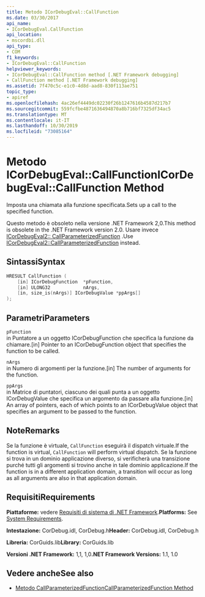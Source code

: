 ```yaml
---
title: Metodo ICorDebugEval::CallFunction
ms.date: 03/30/2017
api_name:
- ICorDebugEval.CallFunction
api_location:
- mscordbi.dll
api_type:
- COM
f1_keywords:
- ICorDebugEval::CallFunction
helpviewer_keywords:
- ICorDebugEval::CallFunction method [.NET Framework debugging]
- CallFunction method [.NET Framework debugging]
ms.assetid: 7f470c5c-e1c0-4d8d-aad8-830f113ae751
topic_type:
- apiref
ms.openlocfilehash: 4ac26ef4449dc02230f26b1247616b4587d217b7
ms.sourcegitcommit: 559fcfbe4871636494870a8b716bf7325df34ac5
ms.translationtype: MT
ms.contentlocale: it-IT
ms.lasthandoff: 10/30/2019
ms.locfileid: "73085164"
---
```

# <a name="icordebugevalcallfunction-method"></a><span data-ttu-id="ce08a-102">Metodo ICorDebugEval::CallFunction</span><span class="sxs-lookup"><span data-stu-id="ce08a-102">ICorDebugEval::CallFunction Method</span></span>

<span data-ttu-id="ce08a-103">Imposta una chiamata alla funzione specificata.</span><span class="sxs-lookup"><span data-stu-id="ce08a-103">Sets up a call to the specified function.</span></span>

<span data-ttu-id="ce08a-104">Questo metodo è obsoleto nella versione .NET Framework 2,0.</span><span class="sxs-lookup"><span data-stu-id="ce08a-104">This method is obsolete in the .NET Framework version 2.0.</span></span> <span data-ttu-id="ce08a-105">Usare invece [ICorDebugEval2:: CallParameterizedFunction](icordebugeval2-callparameterizedfunction-method.md) .</span><span class="sxs-lookup"><span data-stu-id="ce08a-105">Use [ICorDebugEval2::CallParameterizedFunction](icordebugeval2-callparameterizedfunction-method.md) instead.</span></span>

## <a name="syntax"></a><span data-ttu-id="ce08a-106">Sintassi</span><span class="sxs-lookup"><span data-stu-id="ce08a-106">Syntax</span></span>

```cpp
HRESULT CallFunction (
    [in] ICorDebugFunction  *pFunction,
    [in] ULONG32            nArgs,
    [in, size_is(nArgs)] ICorDebugValue *ppArgs[]
);
```

## <a name="parameters"></a><span data-ttu-id="ce08a-107">Parametri</span><span class="sxs-lookup"><span data-stu-id="ce08a-107">Parameters</span></span>

`pFunction`\
<span data-ttu-id="ce08a-108">in Puntatore a un oggetto ICorDebugFunction che specifica la funzione da chiamare.</span><span class="sxs-lookup"><span data-stu-id="ce08a-108">[in] Pointer to an ICorDebugFunction object that specifies the function to be called.</span></span>

`nArgs`\
<span data-ttu-id="ce08a-109">in Numero di argomenti per la funzione.</span><span class="sxs-lookup"><span data-stu-id="ce08a-109">[in] The number of arguments for the function.</span></span>

`ppArgs`\
<span data-ttu-id="ce08a-110">in Matrice di puntatori, ciascuno dei quali punta a un oggetto ICorDebugValue che specifica un argomento da passare alla funzione.</span><span class="sxs-lookup"><span data-stu-id="ce08a-110">[in] An array of pointers, each of which points to an ICorDebugValue object that specifies an argument to be passed to the function.</span></span>

## <a name="remarks"></a><span data-ttu-id="ce08a-111">Note</span><span class="sxs-lookup"><span data-stu-id="ce08a-111">Remarks</span></span>

<span data-ttu-id="ce08a-112">Se la funzione è virtuale, `CallFunction` eseguirà il dispatch virtuale.</span><span class="sxs-lookup"><span data-stu-id="ce08a-112">If the function is virtual, `CallFunction` will perform virtual dispatch.</span></span> <span data-ttu-id="ce08a-113">Se la funzione si trova in un dominio applicazione diverso, si verificherà una transizione purché tutti gli argomenti si trovino anche in tale dominio applicazione.</span><span class="sxs-lookup"><span data-stu-id="ce08a-113">If the function is in a different application domain, a transition will occur as long as all arguments are also in that application domain.</span></span>

## <a name="requirements"></a><span data-ttu-id="ce08a-114">Requisiti</span><span class="sxs-lookup"><span data-stu-id="ce08a-114">Requirements</span></span>

<span data-ttu-id="ce08a-115">**Piattaforme:** vedere [Requisiti di sistema di .NET Framework](../../../../docs/framework/get-started/system-requirements.md).</span><span class="sxs-lookup"><span data-stu-id="ce08a-115">**Platforms:** See [System Requirements](../../../../docs/framework/get-started/system-requirements.md).</span></span>

<span data-ttu-id="ce08a-116">**Intestazione:** CorDebug.idl, CorDebug.h</span><span class="sxs-lookup"><span data-stu-id="ce08a-116">**Header:** CorDebug.idl, CorDebug.h</span></span>

<span data-ttu-id="ce08a-117">**Libreria:** CorGuids.lib</span><span class="sxs-lookup"><span data-stu-id="ce08a-117">**Library:** CorGuids.lib</span></span>

<span data-ttu-id="ce08a-118">**Versioni .NET Framework:** 1,1, 1,0</span><span class="sxs-lookup"><span data-stu-id="ce08a-118">**.NET Framework Versions:** 1.1, 1.0</span></span>

## <a name="see-also"></a><span data-ttu-id="ce08a-119">Vedere anche</span><span class="sxs-lookup"><span data-stu-id="ce08a-119">See also</span></span>

- [<span data-ttu-id="ce08a-120">Metodo CallParameterizedFunction</span><span class="sxs-lookup"><span data-stu-id="ce08a-120">CallParameterizedFunction Method</span></span>](icordebugeval2-callparameterizedfunction-method.md)
